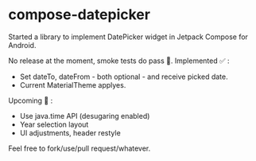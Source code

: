 # compose-datepicker
Started a library to implement DatePicker widget in Jetpack Compose for Android.

No release at the moment, smoke tests do pass 🤞.
Implemented ✅ :
* Set dateTo, dateFrom - both optional - and receive picked date.
* Current MaterialTheme applyes.

Upcoming 🚀 :
* Use java.time API (desugaring enabled)
* Year selection layout
* UI adjustments, header restyle

Feel free to fork/use/pull request/whatever.
